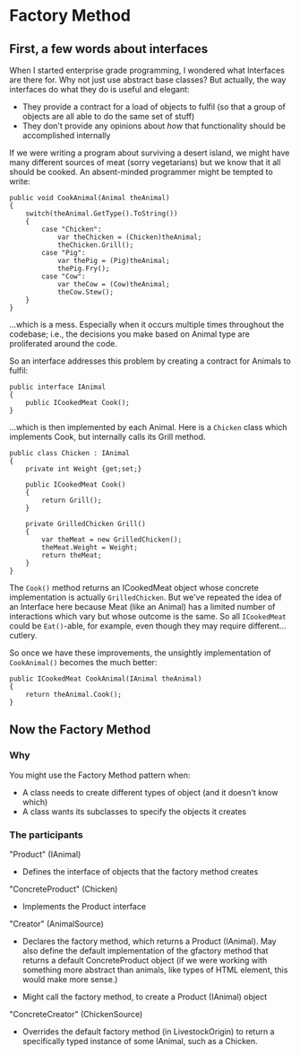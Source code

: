 # Factory Method

## First, a few words about interfaces

When I started enterprise grade programming, I wondered what Interfaces are there for. Why not just use abstract base classes? But actually, the way interfaces do what they do is useful and elegant:

 * They provide a contract for a load of objects to fulfil (so that a group of objects are all able to do the same set of stuff)
 * They don't provide any opinions about *how* that functionality should be accomplished internally
 
If we were writing a program about surviving a desert island, we might have many different sources of meat (sorry vegetarians) but we know that it all should be cooked. An absent-minded programmer might be tempted to write:

	public void CookAnimal(Animal theAnimal)
	{
		switch(theAnimal.GetType().ToString())
		{
			case "Chicken":
				var theChicken = (Chicken)theAnimal;
				theChicken.Grill();
			case "Pig":
				var thePig = (Pig)theAnimal;
				thePig.Fry();
			case "Cow":
				var theCow = (Cow)theAnimal;
				theCow.Stew();
		}
	}
	
...which is a mess. Especially when it occurs multiple times throughout the codebase; i.e., the decisions you make based on Animal type are proliferated around the code.

So an interface addresses this problem by creating a contract for Animals to fulfil:

	public interface IAnimal
	{
		public ICookedMeat Cook();
	}

...which is then implemented by each Animal. Here is a `Chicken` class which implements Cook, but internally calls its Grill method. 

	public class Chicken : IAnimal
	{
		private int Weight {get;set;}
		
		public ICookedMeat Cook()
		{
			return Grill();
		}
		
		private GrilledChicken Grill()
		{
			var theMeat = new GrilledChicken();
			theMeat.Weight = Weight;
			return theMeat;
		}
	}

The `Cook()` method returns an ICookedMeat object whose concrete implementation is actually `GrilledChicken`. But we've repeated the idea of an Interface here because Meat (like an Animal) has a limited number of interactions which vary but whose outcome is the same. So all `ICookedMeat` could be `Eat()`-able, for example, even though they may require different... cutlery.

So once we have these improvements, the unsightly implementation of `CookAnimal()` becomes the much better:

	public ICookedMeat CookAnimal(IAnimal theAnimal)
	{
		return theAnimal.Cook();
	}


## Now the Factory Method

### Why

You might use the Factory Method pattern when:

 * A class needs to create different types of object (and it doesn't know which)
 * A class wants its subclasses to specify the objects it creates


### The participants 

"Product" (IAnimal)

 - Defines the interface of objects that the factory method creates

 
"ConcreteProduct" (Chicken)
 
 - Implements the Product interface
	

"Creator" (AnimalSource)

 - Declares the factory method, which returns a Product (IAnimal). May also define the default implementation of the gfactory method that returns a default ConcreteProduct object (if we were working with something more abstract than animals, like types of HTML element, this would make more sense.)
	
 - Might call the factory method, to create a Product (IAnimal) object
	
"ConcreteCreator" (ChickenSource)

 - Overrides the default factory method (in LivestockOrigin) to return a specifically typed instance of some IAnimal, such as a Chicken.
	
	

